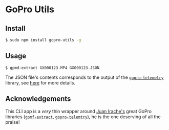 # GoPro Utils

## Install

```bash
$ sudo npm install gopro-utils -g
```

## Usage

```
$ gpmd-extract GX000123.MP4 GX000123.JSON
```

The JSON file's contents corresponds to the output of the
[`gopro-telemetry`](https://github.com/JuanIrache/gopro-telemetry)
library, see [here](https://github.com/JuanIrache/gopro-telemetry#output) for
more details.

## Acknowledgements

This CLI app is a *very* thin wrapper around [Juan Irache's](https://github.com/JuanIrache) 
great GoPro libraries
([`gpmf-extract`](https://github.com/JuanIrache/gpmf-extract),
[`gopro-telemtry`](https://github.com/JuanIrache/gopro-telemetry)),
he is the one deserving of all the praise!
